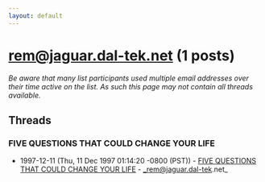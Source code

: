 ```yaml
---
layout: default
---
```


# rem@jaguar.dal-tek.net (1 posts)

_Be aware that many list participants used multiple email addresses over their time active on the list. As such this page may not contain all threads available._

## Threads

### FIVE QUESTIONS THAT COULD CHANGE YOUR LIFE
+ 1997-12-11 (Thu, 11 Dec 1997 01:14:20 -0800 (PST)) - [FIVE QUESTIONS THAT COULD CHANGE YOUR LIFE](/archive/1997/12/2cb81c38d14341a27c7260cff05155017cdfd3b23807c10799a68410b753b1de) - _rem@jaguar.dal-tek.net_

